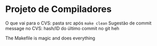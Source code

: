 # Projeto de Compiladores
O que vai para o CVS: pasta src após `make clean`
Sugestão de commit message no CVS: hash/ID do último commit no git heh

The Makefile is magic and does everything
